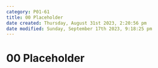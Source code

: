 ```yaml
---
category: P01-61
title: 00 Placeholder
date created: Thursday, August 31st 2023, 2:20:56 pm
date modified: Sunday, September 17th 2023, 9:18:25 pm
---
```


# 00 Placeholder

